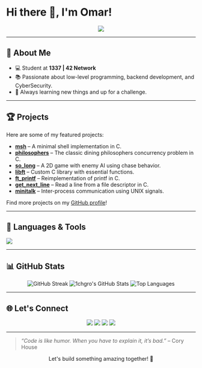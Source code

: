 # Hi there 👋, I'm Omar!

<p align="center">
  <img src="https://readme-typing-svg.herokuapp.com?color=%2336BCF7&lines=Tech+Enthusiast;Student+at+1337+%7C+42+Network;Lifelong+Learner;C%2B%2B+%7C+Node.js+%7C+SQL+Explorer" />
</p>

---

## 🚀 About Me

- 💻 Student at **1337 | 42 Network**
- 📚 Passionate about low-level programming, backend development, and CyberSecurity.
- 🌱 Always learning new things and up for a challenge.

---

## 🏆 Projects

Here are some of my featured projects:
- [**msh**](https://github.com/1chgro/msh) – A minimal shell implementation in C.
- [**philosophers**](https://github.com/1chgro/philosophers) – The classic dining philosophers concurrency problem in C.
- [**so_long**](https://github.com/1chgro/so_long) – A 2D game with enemy AI using chase behavior.
- [**libft**](https://github.com/1chgro/libft) – Custom C library with essential functions.
- [**ft_printf**](https://github.com/1chgro/ft_printf) – Reimplementation of printf in C.
- [**get_next_line**](https://github.com/1chgro/get_next_line) – Read a line from a file descriptor in C.
- [**minitalk**](https://github.com/1chgro/minitalk) – Inter-process communication using UNIX signals.

Find more projects on my [GitHub profile](https://github.com/1chgro?tab=repositories)!

---

## 🧰 Languages & Tools

<p>
  <img src="https://skillicons.dev/icons?i=c,cpp,python,js,typescript,nodejs,expressjs,sql,html,css,bash,react,tailwind,git" />
</p>

---

## 📊 GitHub Stats

<p align="center">
  <img src="https://github-readme-streak-stats.herokuapp.com/?user=1chgro&theme=radical" alt="GitHub Streak" />
  <img src="https://github-readme-stats.vercel.app/api?username=1chgro&show_icons=true&theme=radical" alt="1chgro's GitHub Stats" />
  <img src="https://github-readme-stats.vercel.app/api/top-langs/?username=1chgro&layout=compact&theme=radical" alt="Top Languages" />
</p>

---

## 🌐 Let's Connect

<p align="center">
  <a href="https://github.com/1chgro"><img src="https://img.shields.io/badge/GitHub-1chgro-181717?style=for-the-badge&logo=github" /></a>
  <a href="mailto:1chgr077@gmail.com"><img src="https://img.shields.io/badge/Email-Contact%20Me-red?style=for-the-badge&logo=gmail" /></a>
  <a href="https://www.linkedin.com/in/omar-1achguer/"><img src="https://img.shields.io/badge/LinkedIn-Omar%20Lachguer-blue?style=for-the-badge&logo=linkedin" /></a>
  <a href="https://x.com/M4df00l"><img src="https://img.shields.io/badge/X-M4df00l-000000?style=for-the-badge&logo=x" /></a>
</p>

---

> *“Code is like humor. When you have to explain it, it’s bad.”* – Cory House

<p align="center">Let's build something amazing together! 🚀</p>

